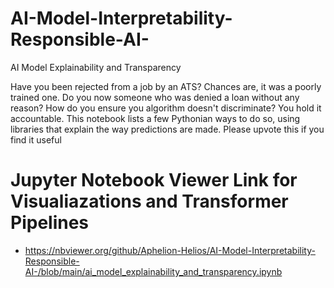 # AI-Model-Interpretability-Responsible-AI-
AI Model Explainability and Transparency

Have you been rejected from a job by an ATS? Chances are, it was a poorly trained one. Do you now someone who was denied a loan without any reason? How do you ensure you algorithm doesn't discriminate? You hold it accountable. This notebook lists a few Pythonian ways to do so, using libraries that explain the way predictions are made.
Please upvote this if you find it useful

# Jupyter Notebook Viewer Link for Visualiazations and Transformer Pipelines
- https://nbviewer.org/github/Aphelion-Helios/AI-Model-Interpretability-Responsible-AI-/blob/main/ai_model_explainability_and_transparency.ipynb
